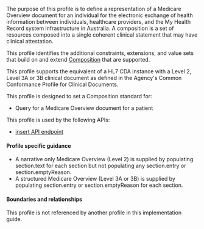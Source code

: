 The purpose of this profile is to define a representation of a Medicare Overview document for an individual for the electronic exchange of health information between individuals, healthcare providers, and the My Health Record system infrastructure in Australia. A composition is a set of resources composed into a single coherent clinical statement that may have clinical attestation.

This profile identifies the additional constraints, extensions, and value sets that build on and extend [Composition](http://hl7.org/fhir/R4/composition.html) that are supported. 

This profile supports the equivalent of a HL7 CDA instance with a Level 2, Level 3A or 3B clinical document as defined in the Agency's Common Conformance Profile for Clinical Documents.

This profile is designed to set a Composition standard for:
* Query for a Medicare Overview document for a patient

This profile is used by the following APIs:
* [insert API endpoint](StructureDefinition-TBD-1.html)


#### Profile specific guidance
- A narrative only Medicare Overview (Level 2) is supplied by populating section.text for each section but not populating any section.entry or section.emptyReason.
- A structured Medicare Overview (Level 3A or 3B) is supplied by populating section.entry or section.emptyReason for each section.


#### Boundaries and relationships
This profile is not referenced by another profile in this implementation guide.  
